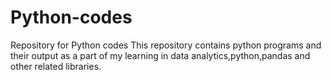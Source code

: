 # Python-codes
Repository for Python codes
This repository contains python programs and their output as a part of my learning in data analytics,python,pandas and other related libraries.

